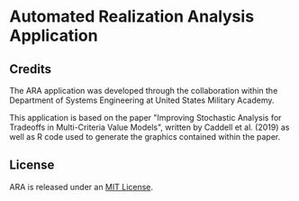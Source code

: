 # Automated Realization Analysis Application

## Credits
The ARA application was developed through the collaboration within the Department of Systems Engineering at United States Military Academy.

This application is based on the paper "Improving Stochastic Analysis for Tradeoffs in Multi-Criteria Value Models", written by Caddell et al. (2019) as well as R code used to generate the graphics contained within the paper.

## License
ARA is released under an [MIT License](https://opensource.org/licenses/MIT).
